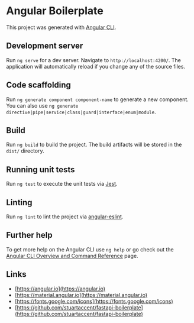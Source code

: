 # Angular Boilerplate

This project was generated with [Angular CLI](https://github.com/angular/angular-cli).

## Development server

Run `ng serve` for a dev server. Navigate to `http://localhost:4200/`. The application will automatically reload if you change any of the source files.

## Code scaffolding

Run `ng generate component component-name` to generate a new component. You can also use `ng generate directive|pipe|service|class|guard|interface|enum|module`.

## Build

Run `ng build` to build the project. The build artifacts will be stored in the `dist/` directory.

## Running unit tests

Run `ng test` to execute the unit tests via [Jest](https://jestjs.io).

## Linting

Run `ng lint` to lint the project via [angular-eslint](https://github.com/angular-eslint/angular-eslint).

## Further help

To get more help on the Angular CLI use `ng help` or go check out the [Angular CLI Overview and Command Reference](https://angular.io/cli) page.

## Links

* [https://angular.io](https://angular.io)
* [https://material.angular.io](https://material.angular.io)
* [https://fonts.google.com/icons](https://fonts.google.com/icons)
* [https://github.com/stuartaccent/fastapi-boilerplate](https://github.com/stuartaccent/fastapi-boilerplate)
